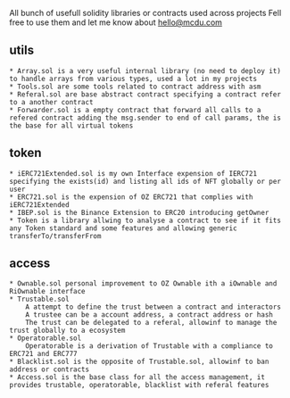 All bunch of usefull solidity libraries or contracts used across projects
Fell free to use them and let me know about hello@mcdu.com

## utils
    * Array.sol is a very useful internal library (no need to deploy it) to handle arrays from various types, used a lot in my projects
    * Tools.sol are some tools related to contract address with asm 
    * Referal.sol are base abstract contract specifying a contract refer to a another contract
    * Forwarder.sol is a empty contract that forward all calls to a refered contract adding the msg.sender to end of call params, the is the base for all virtual tokens

## token
    * iERC721Extended.sol is my own Interface expension of IERC721 specifying the exists(id) and listing all ids of NFT globally or per user
    * ERC721.sol is the expension of OZ ERC721 that complies with iERC721Extended
    * IBEP.sol is the Binance Extension to ERC20 introducing getOwner
    * Token is a library allwing to analyse a contract to see if it fits any Token standard and some features and allowing generic transferTo/transferFrom 

## access
    * Ownable.sol personal improvement to OZ Ownable ith a iOwnable and RiOwnable interface
    * Trustable.sol
        A attempt to define the trust between a contract and interactors
        A trustee can be a account address, a contract address or hash
        The trust can be delegated to a referal, allowinf to manage the trust globally to a ecosystem
    * Operatorable.sol
        Operatorable is a derivation of Trustable with a compliance to ERC721 and ERC777
    * Blacklist.sol is the opposite of Trustable.sol, allowinf to ban address or contracts
    * Access.sol is the base class for all the access management, it provides trustable, operatorable, blacklist with referal features